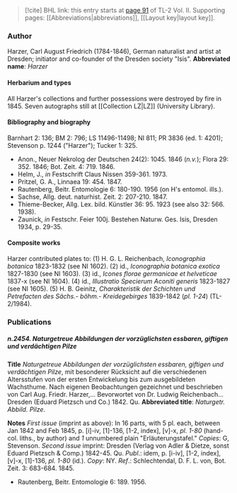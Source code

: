 > [!cite] BHL link: this entry starts at [page 91](https://www.biodiversitylibrary.org/page/33068333) of TL-2 Vol. II.
> Supporting pages: [[Abbreviations|abbreviations]], [[Layout key|layout key]].

### Author

Harzer, Carl August Friedrich (1784-1846), German naturalist and artist at Dresden; initiator and co-founder of the Dresden society "Isis". 
**Abbreviated name**: *Harzer*

#### Herbarium and types

All Harzer's collections and further possessions were destroyed by fire in 1845. Seven autographs still at [[Collection LZ|LZ]] (University Library).

#### Bibliography and biography

Barnhart 2: 136; BM 2: 796; LS 11496-11498; NI 811; PR 3836 (ed. 1: 4201); Stevenson p. 1244 ("Harzer"); Tucker 1: 325.
- Anon., Neuer Nekrolog der Deutschen 24(2): 1045. 1846 (*n.v.*); Flora 29: 352. 1846; Bot. Zeit. 4: 719. 1846.
- Helm, J., *in* Festschrift Claus Nissen 359-361. 1973.
- Pritzel, G. A., Linnaea 19: 454. 1847.
- Rautenberg, Beitr. Entomologie 6: 180-190. 1956 (on H's entomol. ills.).
- Sachse, Allg. deut. naturhist. Zeit. 2: 207-210. 1847.
- Thieme-Becker, Allg. Lex. bild. Künstler 36: 95. 1923 (see also 32: 566. 1938).
- Zaunick, *in* Festschr. Feier 100j. Bestehen Naturw. Ges. Isis, Dresden 1934, p. 29-35.

#### Composite works

Harzer contributed plates to:
(1) H. G. L. Reichenbach, *Iconographia botanica* 1823-1832 (see NI 1602).
(2) id., *Iconographia botanica exotica* 1827-1830 (see NI 1603).
(3) id., *Icones florae germanicae et helveticae* 1837-x (see NI 1604).
(4) id., *Illustratio Specierum Aconiti generis* 1823-1827 (see NI 1605).
(5) H. B. Geinitz, *Charakteristik der Schichten und Petrefacten des Sächs.- böhm.- Kreidegebirges* 1839-1842 (*pl. 1-24*) (TL-2/1984).

### Publications

##### n.2454. Naturgetreue Abbildungen der vorzüglichsten essbaren, giftigen und verdächtigen Pilze

**Title**
*Naturgetreue Abbildungen der vorzüglichsten essbaren, giftigen und verdächtigen Pilze*, mit besonderer Rücksicht auf die verschiedenen Altersstufen von der ersten Entwickelung bis zum ausgebildeten Wachsthume. Nach eigenen Beobachtungen gezeichnet und beschrieben von Carl Aug. Friedr. Harzer,... Bevorwortet von Dr. Ludwig Reichenbach... Dresden (Eduard Pietzsch und Co.) 1842. Qu.
**Abbreviated title**: *Naturgetr. Abbild. Pilze*.

**Notes**
*First issue* (imprint as above): In 16 parts, with 5 pl. each, between Jan 1842 and Feb 1845, p. \[i\]-iv, \[1\]-136, \[1-2, index\], \[v\]-x, *pl. 1-80* (hand-col. liths., by author) and *1* unnumbered plain "Erläuterungstafel." *Copies*: G, Stevenson.
*Second issue* imprint: Dresden (Verlag von Adler & Dietze, sonst Eduard Pietzsch & Comp.) 1842-45. Qu. *Publ*.: idem, p. \[i-iv\], \[1-2, index\], \[v\]-x, \[1\]-136, *pl. 1-80* (id.). *Copy*: NY.
*Ref*.: Schlechtendal, D. F. L. von, Bot. Zeit. 3: 683-684. 1845.
- Rautenberg, Beitr. Entomologie 6: 189. 1956.

